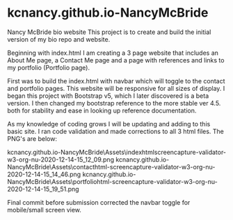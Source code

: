 # kcnancy.github.io-NancyMcBride
Nancy McBride bio website
This project is to create and build the initial version of my bio repo and website. 

Beginning with index.html I am creating a 3 page website that includes an About Me page,
a Contact Me page and a page with references and links to my portfolio (Portfolio page).

First was to build the index.html with navbar which will toggle to the contact and portfolio pages. 
This website will be responsive for all sizes of display. I began this project with Bootstrap v5, which I later discovered is a beta version.
I then changed my bootstrap reference to the more stable ver 4.5. both for stability and ease in looking up reference documentation.

As my knowledge of coding grows I will be updating and adding to this basic site. 
I ran code validation and made corrections to all 3 html files. The PNG's are below:


kcnancy.github.io-NancyMcBride\Assets\indexhtmlscreencapture-validator-w3-org-nu-2020-12-14-15_12_09.png
kcnancy.github.io-NancyMcBride\Assets\contacthtml-screencapture-validator-w3-org-nu-2020-12-14-15_14_46.png
kcnancy.github.io-NancyMcBride\Assets\portfoliohtml-screencapture-validator-w3-org-nu-2020-12-14-15_19_51.png

Final commit before submission corrected the navbar toggle for mobile/small screen view.
